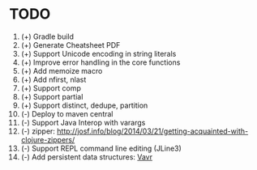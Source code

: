 # TODO

1. (+) Gradle build
1. (+) Generate Cheatsheet PDF
1. (+) Support Unicode encoding in string literals
1. (+) Improve error handling in the core functions
1. (+) Add memoize macro
1. (+) Add nfirst, nlast
1. (+) Support comp
1. (+) Support partial
1. (+) Support distinct, dedupe, partition
1. (-) Deploy to maven central
1. (-) Support Java Interop with varargs
1. (-) zipper: http://josf.info/blog/2014/03/21/getting-acquainted-with-clojure-zippers/
1. (-) Support REPL command line editing (JLine3)
1. (-) Add persistent data structures: [Vavr](https://github.com/vavr-io/vavr)
